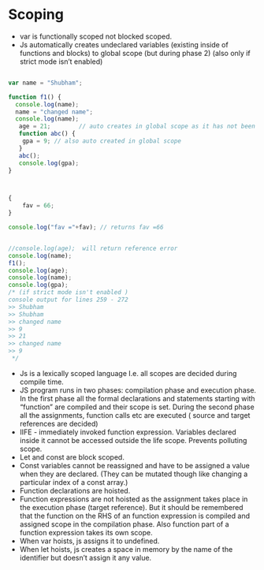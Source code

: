 # Scoping

* var is functionally scoped not blocked scoped.
* Js automatically creates undeclared variables (existing inside of functions and blocks) to global scope (but during phase 2) (also only if strict mode isn’t enabled)
```javascript

var name = "Shubham";

function f1() {
  console.log(name);
  name = "changed name";
  console.log(name);
   age = 21;        // auto creates in global scope as it has not been declared (if strict mode isn't enabled)
   function abc() {
   	gpa = 9; // also auto created in global scope
   }
   abc();
   console.log(gpa);
}



{
	fav = 66;
}

console.log("fav ="+fav); // returns fav =66


//console.log(age);  will return reference error
console.log(name);
f1();
console.log(age);
console.log(name);
console.log(gpa);
/* (if strict mode isn't enabled )
console output for lines 259 - 272 
>> Shubham
>> Shubham
>> changed name
>> 9 
>> 21
>> changed name
>> 9
 */
 ```
* Js is a lexically scoped language I.e. all scopes are decided during compile time.
* JS program runs in two phases: compilation phase and execution phase. In the first phase all the formal declarations and statements starting with “function” are compiled and their scope is set. During the second phase all the assignments, function calls etc are executed ( source and target references are decided)
* IIFE - immediately invoked function expression. Variables declared inside it cannot be accessed outside the life scope. Prevents polluting scope.
* Let and const are block scoped.
* Const variables cannot be reassigned and have to be assigned a value when they are declared. (They can be mutated though like changing a particular index of a const array.)
* Function declarations are hoisted. 
* Function expressions are not hoisted as the assignment takes place in the execution phase (target reference). But it should be remembered that the function on the RHS of an function expression is compiled and assigned scope in the compilation phase. Also function part of a function expression takes its own scope.
* When var hoists, js assigns it to undefined.
* When let hoists, js creates a space in memory by the name of the identifier but doesn’t assign it any value.

